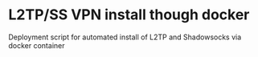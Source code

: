
# L2TP/SS VPN install though docker

Deployment script for automated install of L2TP and Shadowsocks via docker container
